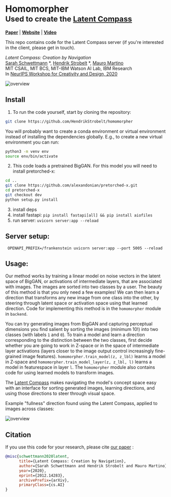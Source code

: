 # Homomorpher <br><sub>Used to create the [Latent Compass](https:latentcompass.com)</sub>
[**Paper**](https://arxiv.org/abs/2012.14283)  |
[**Website**](http://latentcompass.com/#/) |
[**Video**](https://youtu.be/50fzBwa9Z1I)<br>

This repo contains code for the Latent Compass server (if you're interested in the client, please get in touch).

_Latent Compass: Creation by Navigation_ <br>
[Sarah Schwettmann](https://cogconfluence.com) *, [Hendrik Strobelt](http://hendrik.strobelt.com/) *, [Mauro Martino](https://www.mamartino.com/) <br>
MIT CSAIL, MIT BCS, MIT-IBM Watson AI Lab, IBM Research <br>
In [NeurIPS Workshop for Creativity and Design, 2020](https://neurips2020creativity.github.io/)


![overview](https://github.com/HendrikStrobelt/homomorpher/blob/master/z_L1_schematic_updated.png?raw=true)

## Install

1) To run the code yourself, start by cloning the repository:
```bash
git clone https://github.com/HendrikStrobelt/homomorpher
```
You will probably want to create a conda environment or virtual environment instead of installing the dependencies globally. E.g., to create a new virtual environment you can run:
```bash
python3 -m venv env
source env/bin/activate
```
2) This code loads a pretrained BigGAN. For this model you will need to install pretorched-x:
```bash
cd ..
git clone https://github.com/alexandonian/pretorched-x.git
cd pretorched-x
git checkout dev
python setup.py install
```
3)  install deps
4) install fastapi: `pip install fastapi[all] && pip install aiofiles`
4) run server: `uvicorn server:app --reload`

## Server setup:
```
 OPENAPI_PREFIX=/frankenstein uvicorn server:app --port 5005 --reload
 ```

## Usage: 

Our method works by training a linear model on noise vectors in the latent space of BigGAN, or activations of intermediate layers, that are associated with images. The images are sorted into two classes by a user. The beauty of this method is that you only need a few examples! We can then learn a direction that transforms any new image from one class into the other, by steering through latent space or activation space using that learned direction. Code for implementing this method is in the `homomorpher` module in `backend`.

You can try generating images from BigGAN and capturing perceptual dimensions you find salient by sorting the images (minimum 10!) into two classes (with labels `1` and `0`). To train a model and learn a direction corresponding to the distinction between the two classes, first decide whether you are going to work in Z-space or in the space of intermediate layer activations (layers closer to the image output control increasingly fine-grained image features). `homomorpher.train_model(z, z_lbl)` learns a model in Z-space and `homomorpher.train_model_layer(z, z_lbl, l)` learns a model in featurespace in layer `l`. The `homomorpher` module also contains code for using learned models to transform images.

The [Latent Compass](https://latentcompass.com) makes navigating the model's concept space easy with an interface for sorting generated images, learning directions, and using those directions to steer through visual space. 

Example "fullness" direction found using the Latent Compass, applied to images across classes: 

![overview](https://github.com/HendrikStrobelt/homomorpher/blob/master/example_latentcompass.png?raw=true)


## Citation

If you use this code for your research, please cite [our paper](https://arxiv.org/abs/2012.14283) : 

```bibtex
@misc{schwettmann2020latent,
      title={Latent Compass: Creation by Navigation}, 
      author={Sarah Schwettmann and Hendrik Strobelt and Mauro Martino},
      year={2020},
      eprint={2012.14283},
      archivePrefix={arXiv},
      primaryClass={cs.AI}
}
```





